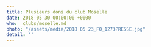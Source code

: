```yaml
---
title: Plusieurs dons du club Moselle
date: 2018-05-30 00:00:00 +0000
who: _clubs/moselle.md
photo: "/assets/media/2018 05 23_FO_1273PRESSE.jpg"
detail: ''
---
```

